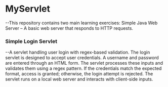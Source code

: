 # MyServlet
--This repository contains two main learning exercises: Simple Java Web Server – A basic web server that responds to HTTP requests.
### Simple Login Servlet 
--A servlet handling user login with regex-based validation. The login servlet is designed to accept user credentials. A username and password are entered through an HTML form. The servlet processes these inputs and validates them using a regex pattern. If the credentials match the expected format, access is granted; otherwise, the login attempt is rejected. The servlet runs on a local web server and interacts with client-side inputs.

